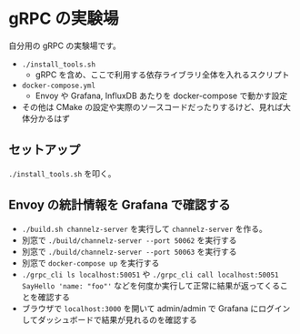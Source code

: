 # gRPC の実験場

自分用の gRPC の実験場です。

- `./install_tools.sh`
  - gRPC を含め、ここで利用する依存ライブラリ全体を入れるスクリプト
- `docker-compose.yml`
  - Envoy や Grafana, InfluxDB あたりを docker-compose で動かす設定
- その他は CMake の設定や実際のソースコードだったりするけど、見れば大体分かるはず

## セットアップ

`./install_tools.sh` を叩く。

## Envoy の統計情報を Grafana で確認する

- `./build.sh channelz-server` を実行して `channelz-server` を作る。
- 別窓で `./build/channelz-server --port 50062` を実行する
- 別窓で `./build/channelz-server --port 50063` を実行する
- 別窓で `docker-compose up` を実行する
- `./grpc_cli ls localhost:50051` や `./grpc_cli call localhost:50051 SayHello 'name: "foo"'` などを何度か実行して正常に結果が返ってくることを確認する
- ブラウザで `localhost:3000` を開いて admin/admin で Grafana にログインしてダッシュボードで結果が見れるのを確認する
